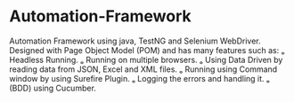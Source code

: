 # Automation-Framework
Automation Framework using java, TestNG and Selenium WebDriver. Designed with Page Object Model (POM) and has many features such as:
  ₒ Headless Running.
  ₒ Running on multiple browsers.
  ₒ Using Data Driven by reading data from JSON, Excel and XML files.
  ₒ Running using Command window by using Surefire Plugin.
  ₒ Logging the errors and handling it.
  ₒ (BDD) using Cucumber.
